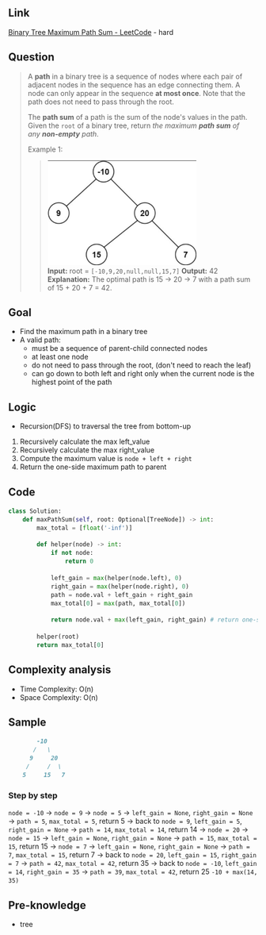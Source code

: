 ## Link
[Binary Tree Maximum Path Sum - LeetCode](https://leetcode.com/problems/binary-tree-maximum-path-sum/) - hard
## Question
> A **path** in a binary tree is a sequence of nodes where each pair of adjacent nodes in the sequence has an edge connecting them. A node can only appear in the sequence **at most once**. Note that the path does not need to pass through the root.
> 
> The **path sum** of a path is the sum of the node's values in the path.
> Given the `root` of a binary tree, return _the maximum **path sum** of any **non-empty** path_.
> 
> Example 1:
>> <img src="pic/pic_124.Binary_Tree_Maximum_Path_Sum.png" width="300"> <br>
>> **Input:** root = `[-10,9,20,null,null,15,7]`
>> **Output:** 42
>> **Explanation:** The optimal path is 15 -> 20 -> 7 with a path sum of 15 + 20 + 7 = 42.
## Goal
- Find the maximum path  in a binary tree
- A valid path:
	- must be a sequence of parent-child connected nodes
	- at least one node
	- do not need to pass through the root, (don't need to reach the leaf)
	- can go down to both left and right only when the current node is the highest point of the path
## Logic
- Recursion(DFS) to traversal the tree from bottom-up
1. Recursively calculate the max left_value
2. Recursively calculate the max right_value
3. Compute the maximum value is `node + left + right`
4. Return the one-side maximum path to parent

## Code
```python
class Solution:
    def maxPathSum(self, root: Optional[TreeNode]) -> int:
        max_total = [float('-inf')]
        
        def helper(node) -> int:
            if not node:
                return 0

            left_gain = max(helper(node.left), 0)
            right_gain = max(helper(node.right), 0)
            path = node.val + left_gain + right_gain 
            max_total[0] = max(path, max_total[0])

            return node.val + max(left_gain, right_gain) # return one-side maximum path
        
        helper(root)
        return max_total[0]
```

## Complexity analysis
- Time Complexity: O(n)
- Space Complexity: O(n)
## Sample
```md
        -10
       /   \
      9     20
     /     /  \
    5     15   7
```
### Step by step
 `node = -10` 
	 -> `node = 9`
		 -> `node = 5`
			 -> `left_gain = None`, `right_gain = None`
			 ->  `path = 5`, `max_total = 5`, return 5
		-> back to `node = 9`, `left_gain = 5`, `right_gain = None`
		-> `path = 14`, `max_total = 14`, return 14
	 -> `node = 20`
		 -> `node = 15`
			 -> `left_gain = None`, `right_gain = None`
			 ->  `path = 15`, `max_total = 15`, return 15
		-> `node = 7`
			 -> `left_gain = None`, `right_gain = None`
			 ->  `path = 7`, `max_total = 15`, return 7
		-> back to `node = 20`, `left_gain = 15`, `right_gain = 7`
		-> `path = 42`, `max_total = 42`, return 35
	->  back to `node = -10`, `left_gain = 14`, `right_gain = 35`
	-> `path = 39`, `max_total = 42`, return 25 `-10 + max(14, 35)`
## Pre-knowledge
- tree
